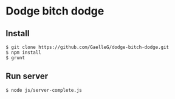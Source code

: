 Dodge bitch dodge
=================

Install
-------
`$ git clone https://github.com/GaelleG/dodge-bitch-dodge.git`<br>
`$ npm install`<br>
`$ grunt`<br>

Run server
----------
`$ node js/server-complete.js`<br>